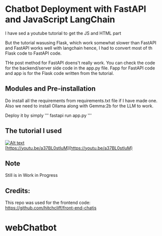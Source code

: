 # Chatbot Deployment with FastAPI and JavaScript LangChain

I have sed a youtube tutorial to get the JS and HTML part

But the tutorial wasusing Flask, which work somewhat slower than FastAPI and FastAPI works well with langchain hence, I had to convert most of th Flask code to FastAPI code. 

THe post method for FastAPI doens't really work. You can check the code for the backend/server side code in the app.py file. Fapp for FastAPI code and app is for the Flask code written from the tutorial.

## Modules and Pre-installation
Do install all the requirements from requirements.txt file if I have made one. Also we need to install Ollama along with Gemma:2b for the LLM to work.

Deploy it by simply 
'''
fastapi run app.py 
'''

## The tutorial I used 
[![Alt text](https://img.youtube.com/vi/a37BL0stIuM/hqdefault.jpg)](https://youtu.be/a37BL0stIuM)  
[https://youtu.be/a37BL0stIuM](https://youtu.be/a37BL0stIuM)

## Note
Still is in Work in Progress

## Credits:
This repo was used for the frontend code:
https://github.com/hitchcliff/front-end-chatjs
# webChatbot
